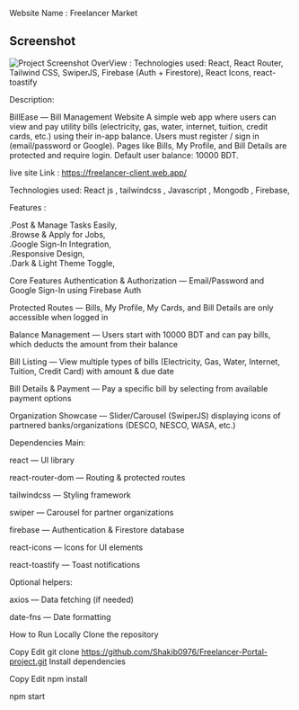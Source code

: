 Website Name : Freelancer Market

## Screenshot
![Project Screenshot](https://i.ibb.co.com/HL19Gt7m/Screenshot-2025-08-08-185015.png)
OverView : Technologies used: React, React Router, Tailwind CSS, SwiperJS, Firebase (Auth + Firestore), React Icons, react-toastify


Description:

BillEase — Bill Management Website
A simple web app where users can view and pay utility bills (electricity, gas, water, internet, tuition, credit cards, etc.) using their in-app balance. Users must register / sign in (email/password or Google). Pages like Bills, My Profile, and Bill Details are protected and require login. Default user balance: 10000 BDT.

live site Link :  https://freelancer-client.web.app/ 



Technologies used: React js , tailwindcss , Javascript , Mongodb , Firebase,


Features :

.Post & Manage Tasks Easily,  
.Browse & Apply for Jobs,  
.Google Sign-In Integration,  
.Responsive Design,  
.Dark & Light Theme Toggle,  



Core Features
Authentication & Authorization — Email/Password and Google Sign-In using Firebase Auth

Protected Routes — Bills, My Profile, My Cards, and Bill Details are only accessible when logged in

Balance Management — Users start with 10000 BDT and can pay bills, which deducts the amount from their balance

Bill Listing — View multiple types of bills (Electricity, Gas, Water, Internet, Tuition, Credit Card) with amount & due date

Bill Details & Payment — Pay a specific bill by selecting from available payment options

Organization Showcase — Slider/Carousel (SwiperJS) displaying icons of partnered banks/organizations (DESCO, NESCO, WASA, etc.)




Dependencies
Main:

react — UI library

react-router-dom — Routing & protected routes

tailwindcss — Styling framework

swiper — Carousel for partner organizations

firebase — Authentication & Firestore database

react-icons — Icons for UI elements

react-toastify — Toast notifications

Optional helpers:

axios — Data fetching (if needed)

date-fns — Date formatting


How to Run Locally
Clone the repository


Copy
Edit
git clone https://github.com/Shakib0976/Freelancer-Portal-project.git
Install dependencies


Copy
Edit
npm install


npm start


